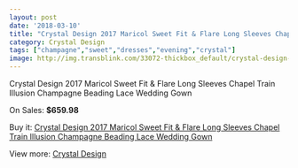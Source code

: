 ```yaml
---
layout: post
date: '2018-03-10'
title: "Crystal Design 2017 Maricol Sweet Fit & Flare Long Sleeves Chapel Train Illusion Champagne Beading Lace Wedding Gown"
category: Crystal Design
tags: ["champagne","sweet","dresses","evening","crystal"]
image: http://img.transblink.com/33072-thickbox_default/crystal-design-2017-maricol-sweet-fit-flare-long-sleeves-chapel-train-illusion-champagne-beading-lace-wedding-gown.jpg
---
```

Crystal Design 2017 Maricol Sweet Fit & Flare Long Sleeves Chapel Train Illusion Champagne Beading Lace Wedding Gown

On Sales: **$659.98**
<a href="https://www.transblink.com/en/crystal-design/11129-crystal-design-2017-maricol-sweet-fit-flare-long-sleeves-chapel-train-illusion-champagne-beading-lace-wedding-gown.html"><amp-img layout="responsive" width="600" height="600" src="//img.transblink.com/33072-thickbox_default/crystal-design-2017-maricol-sweet-fit-flare-long-sleeves-chapel-train-illusion-champagne-beading-lace-wedding-gown.jpg" alt="Crystal Design 2017 Maricol Sweet Fit & Flare Long Sleeves Chapel Train Illusion Champagne Beading Lace Wedding Gown 0" /></a>
<a href="https://www.transblink.com/en/crystal-design/11129-crystal-design-2017-maricol-sweet-fit-flare-long-sleeves-chapel-train-illusion-champagne-beading-lace-wedding-gown.html"><amp-img layout="responsive" width="600" height="600" src="//img.transblink.com/33077-thickbox_default/crystal-design-2017-maricol-sweet-fit-flare-long-sleeves-chapel-train-illusion-champagne-beading-lace-wedding-gown.jpg" alt="Crystal Design 2017 Maricol Sweet Fit & Flare Long Sleeves Chapel Train Illusion Champagne Beading Lace Wedding Gown 1" /></a>
<a href="https://www.transblink.com/en/crystal-design/11129-crystal-design-2017-maricol-sweet-fit-flare-long-sleeves-chapel-train-illusion-champagne-beading-lace-wedding-gown.html"><amp-img layout="responsive" width="600" height="600" src="//img.transblink.com/33076-thickbox_default/crystal-design-2017-maricol-sweet-fit-flare-long-sleeves-chapel-train-illusion-champagne-beading-lace-wedding-gown.jpg" alt="Crystal Design 2017 Maricol Sweet Fit & Flare Long Sleeves Chapel Train Illusion Champagne Beading Lace Wedding Gown 2" /></a>
<a href="https://www.transblink.com/en/crystal-design/11129-crystal-design-2017-maricol-sweet-fit-flare-long-sleeves-chapel-train-illusion-champagne-beading-lace-wedding-gown.html"><amp-img layout="responsive" width="600" height="600" src="//img.transblink.com/33075-thickbox_default/crystal-design-2017-maricol-sweet-fit-flare-long-sleeves-chapel-train-illusion-champagne-beading-lace-wedding-gown.jpg" alt="Crystal Design 2017 Maricol Sweet Fit & Flare Long Sleeves Chapel Train Illusion Champagne Beading Lace Wedding Gown 3" /></a>
<a href="https://www.transblink.com/en/crystal-design/11129-crystal-design-2017-maricol-sweet-fit-flare-long-sleeves-chapel-train-illusion-champagne-beading-lace-wedding-gown.html"><amp-img layout="responsive" width="600" height="600" src="//img.transblink.com/33074-thickbox_default/crystal-design-2017-maricol-sweet-fit-flare-long-sleeves-chapel-train-illusion-champagne-beading-lace-wedding-gown.jpg" alt="Crystal Design 2017 Maricol Sweet Fit & Flare Long Sleeves Chapel Train Illusion Champagne Beading Lace Wedding Gown 4" /></a>
<a href="https://www.transblink.com/en/crystal-design/11129-crystal-design-2017-maricol-sweet-fit-flare-long-sleeves-chapel-train-illusion-champagne-beading-lace-wedding-gown.html"><amp-img layout="responsive" width="600" height="600" src="//img.transblink.com/33073-thickbox_default/crystal-design-2017-maricol-sweet-fit-flare-long-sleeves-chapel-train-illusion-champagne-beading-lace-wedding-gown.jpg" alt="Crystal Design 2017 Maricol Sweet Fit & Flare Long Sleeves Chapel Train Illusion Champagne Beading Lace Wedding Gown 5" /></a>

Buy it: [Crystal Design 2017 Maricol Sweet Fit & Flare Long Sleeves Chapel Train Illusion Champagne Beading Lace Wedding Gown](https://www.transblink.com/en/crystal-design/11129-crystal-design-2017-maricol-sweet-fit-flare-long-sleeves-chapel-train-illusion-champagne-beading-lace-wedding-gown.html "Crystal Design 2017 Maricol Sweet Fit & Flare Long Sleeves Chapel Train Illusion Champagne Beading Lace Wedding Gown")

View more: [Crystal Design](https://www.transblink.com/en/104-crystal-design "Crystal Design")